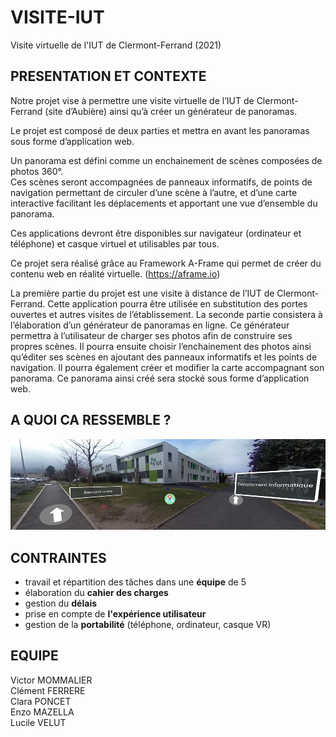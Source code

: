 # VISITE-IUT
Visite virtuelle de l'IUT de Clermont-Ferrand   (2021)

## PRESENTATION ET CONTEXTE

Notre projet vise à permettre une visite virtuelle de l’IUT de Clermont-Ferrand (site d’Aubière) ainsi qu’à créer un générateur de panoramas.  

Le projet est composé de deux parties et mettra en avant les panoramas sous forme d’application web.  

Un panorama est défini comme un enchainement de scènes composées de photos 360°.  
Ces scènes seront accompagnées de panneaux informatifs, de points de navigation permettant de circuler
d’une scène à l’autre, et d’une carte interactive facilitant les déplacements et apportant une vue
d’ensemble du panorama.  

Ces applications devront être disponibles sur navigateur (ordinateur et téléphone) et casque virtuel et utilisables par tous. 

Ce projet sera réalisé grâce au Framework A-Frame qui permet de créer du contenu web en réalité virtuelle. (https://aframe.io)
 
 La première partie du projet est une visite à distance de l’IUT de Clermont-Ferrand. Cette application pourra être utilisée en substitution des portes ouvertes et autres visites de l’établissement.
 La seconde partie consistera à l’élaboration d’un générateur de panoramas en ligne. Ce générateur permettra à l’utilisateur de charger ses photos afin de construire ses propres scènes. Il pourra ensuite choisir l’enchainement des photos ainsi qu’éditer ses scènes en ajoutant des panneaux informatifs et les points de navigation. Il pourra également créer et modifier la carte accompagnant son panorama.
Ce panorama ainsi créé sera stocké sous forme d’application web.

## A QUOI CA RESSEMBLE ?

![image demo](https://github.com/luvelut/VISITE-IUT/blob/main/pano.PNG) 

## CONTRAINTES

* travail et répartition des tâches dans une __équipe__ de 5
* élaboration du __cahier des charges__
* gestion du __délais__
* prise en compte de __l'expérience utilisateur__
* gestion de la __portabilité__ (téléphone, ordinateur, casque VR)

## EQUIPE

Victor MOMMALIER  
Clément FERRERE  
Clara PONCET   
Enzo MAZELLA  
Lucile VELUT  
